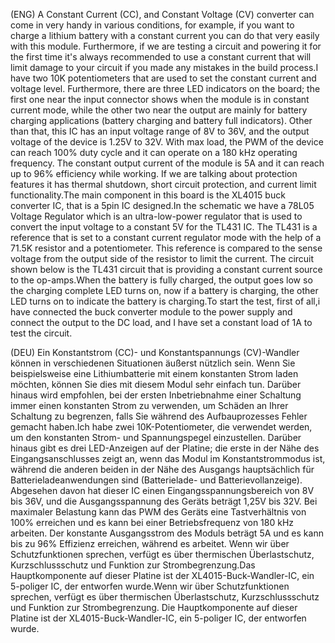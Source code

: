 (ENG)   A Constant Current (CC), and Constant Voltage (CV) converter can come in very handy in various conditions, for example, if you want to charge a lithium battery with a constant current you can do that very easily with this module. Furthermore, if we are testing a circuit and powering it for the first time it's always recommended to use a constant current that will limit damage to your circuit if you made any mistakes in the build process.I have two 10K potentiometers that are used to set the constant current and voltage level. Furthermore, there are three LED indicators on the board; the first one near the input connector shows when the module is in constant current mode, while the other two near the output are mainly for battery charging applications (battery charging and battery full indicators). Other than that, this IC has an input voltage range of 8V to 36V, and the output voltage of the device is 1.25V to 32V. With max load, the PWM of the device can reach 100% duty cycle and it can operate on a 180 kHz operating frequency. The constant output current of the module is 5A and it can reach up to 96% efficiency while working. If we are talking about protection features it has thermal shutdown, short circuit protection, and current limit functionality.The main component in this board is the XL4015 buck converter IC, that is a 5pin IC designed.In the schematic we have a 78L05 Voltage Regulator which is an ultra-low-power regulator that is used to convert the input voltage to a constant 5V for the TL431 IC. The TL431 is a reference that is set to a constant current regulator mode with the help of a 71.5K resistor and a potentiometer. This reference is compared to the sense voltage from the output side of the resistor to limit the current. The circuit shown below is the TL431 circuit that is providing a constant current source to the op-amps.When the battery is fully charged, the output goes low so the charging complete LED turns on, now if a battery is charging, the other LED turns on to indicate the battery is charging.To start the test, first of all,i have connected  the buck converter module to the power supply and connect the output to the DC load, and I have set a constant load of 1A to test the circuit.

(DEU)   Ein Konstantstrom (CC)- und Konstantspannungs (CV)-Wandler können in verschiedenen Situationen äußerst nützlich sein. Wenn Sie beispielsweise eine Lithiumbatterie mit einem konstanten Strom laden möchten, können Sie dies mit diesem Modul sehr einfach tun. Darüber hinaus wird empfohlen, bei der ersten Inbetriebnahme einer Schaltung immer einen konstanten Strom zu verwenden, um Schäden an Ihrer Schaltung zu begrenzen, falls Sie während des Aufbauprozesses Fehler gemacht haben.Ich habe zwei 10K-Potentiometer, die verwendet werden, um den konstanten Strom- und Spannungspegel einzustellen. Darüber hinaus gibt es drei LED-Anzeigen auf der Platine; die erste in der Nähe des Eingangsanschlusses zeigt an, wenn das Modul im Konstantstrommodus ist, während die anderen beiden in der Nähe des Ausgangs hauptsächlich für Batterieladeanwendungen sind (Batterielade- und Batterievollanzeige). Abgesehen davon hat dieser IC einen Eingangsspannungsbereich von 8V bis 36V, und die Ausgangsspannung des Geräts beträgt 1,25V bis 32V. Bei maximaler Belastung kann das PWM des Geräts eine Tastverhältnis von 100% erreichen und es kann bei einer Betriebsfrequenz von 180 kHz arbeiten. Der konstante Ausgangsstrom des Moduls beträgt 5A und es kann bis zu 96% Effizienz erreichen, während es arbeitet. Wenn wir über Schutzfunktionen sprechen, verfügt es über thermischen Überlastschutz, Kurzschlussschutz und Funktion zur Strombegrenzung.Das Hauptkomponente auf dieser Platine ist der XL4015-Buck-Wandler-IC, ein 5-poliger IC, der entworfen wurde.Wenn wir über Schutzfunktionen sprechen, verfügt es über thermischen Überlastschutz, Kurzschlussschutz und Funktion zur Strombegrenzung. Die Hauptkomponente auf dieser Platine ist der XL4015-Buck-Wandler-IC, ein 5-poliger IC, der entworfen wurde. 


